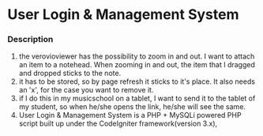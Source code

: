 # User Login & Management System

### Description
1) the verovioviewer has the possibility to zoom in and out. I want to attach an item to a notehead. When zooming in and out, the item that I dragged and dropped sticks to the note.
2) it has to be stored, so by page refresh it sticks to it's place. It also needs an 'x', for the case you want to remove it.
3) if I do this in my musicschool on a tablet, I want to send it to the tablet of my student, so when he/she opens the link, he/she will see the same.  
4) User Login & Management System is a PHP + MySQLi powered PHP script built up under the CodeIgniter framework(version 3.x), 
